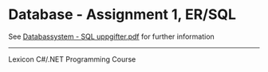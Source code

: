 # Database - Assignment 1, ER/SQL

See [Databassystem - SQL uppgifter.pdf](Databassystem%20-%20SQL%20uppgifter.pdf) for further information

---
Lexicon C#/.NET Programming Course
